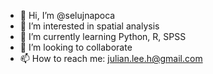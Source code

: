 - 👋 Hi, I’m @selujnapoca
- 👀 I’m interested in spatial analysis
- 🌱 I’m currently learning Python, R, SPSS
- 💞️ I’m looking to collaborate
- 📫 How to reach me: julian.lee.h@gmail.com

<!---
selujnapoca/selujnapoca is a ✨ special ✨ repository because its `README.md` (this file) appears on your GitHub profile.
You can click the Preview link to take a look at your changes.
--->
